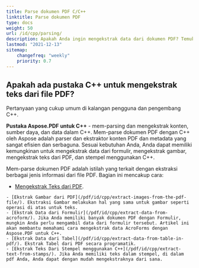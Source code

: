 ```yaml
---
title: Parse dokumen PDF C/C++
linktitle: Parse dokumen PDF
type: docs
weight: 50
url: /id/cpp/parsing/
description: Apakah Anda ingin mengekstrak data dari dokumen PDF? Temukan berbagai metode ekstraksi data PDF dengan Aspose.PDF untuk C++.
lastmod: "2021-12-13"
sitemap:
    changefreq: "weekly"
    priority: 0.7
---
```


## Apakah ada pustaka C++ untuk mengekstrak teks dari file PDF?

Pertanyaan yang cukup umum di kalangan pengguna dan pengembang C++.

**Pustaka Aspose.PDF untuk C++** - mem-parsing dan mengekstrak konten, sumber daya, dan data dalam C++. Mem-parse dokumen PDF dengan C++ oleh Aspose adalah parser dan ekstraktor konten PDF dan metadata yang sangat efisien dan serbaguna. Sesuai kebutuhan Anda, Anda dapat memiliki kemungkinan untuk mengekstrak data dari formulir, mengekstrak gambar, mengekstrak teks dari PDF, dan stempel menggunakan C++.

Mem-parse dokumen PDF adalah istilah yang terkait dengan ekstraksi berbagai jenis informasi dari file PDF. Bagian ini mencakup cara:

- [Mengekstrak Teks dari PDF](/pdf/id/cpp/extract-text-from-pdf/).
``` Text Parsing atau Ekstraksi adalah operasi paling populer dengan PDF siap pakai. Anda akan mempelajari tentang pemrosesan teks dari seluruh dokumen, halaman tertentu, atau wilayah tertentu di halaman.
- [Ekstrak Gambar dari PDF](/pdf/id/cpp/extract-images-from-the-pdf-file/). Ekstraksi Gambar melakukan hal yang sama untuk gambar seperti operasi di atas untuk teks.
- [Ekstrak Data dari Formulir](/pdf/id/cpp/extract-data-from-acroform/). Jika Anda memiliki banyak dokumen PDF dengan Formulir, mungkin Anda perlu mengambil data dari formulir tersebut. Artikel ini akan membantu memahami cara mengekstrak data AcroForms dengan Aspose.PDF untuk C++.
- [Ekstrak Data dari Tabel](/pdf/id/cpp/extract-data-from-table-in-pdf/). Ekstrak Tabel dari PDF secara programatik.
- [Ekstrak Teks Dari Stempel menggunakan C++](/pdf/id/cpp/extract-text-from-stamps/). Jika Anda memiliki teks dalam stempel, di dalam pdf Anda, Anda dapat dengan mudah mengekstraknya dari sana.